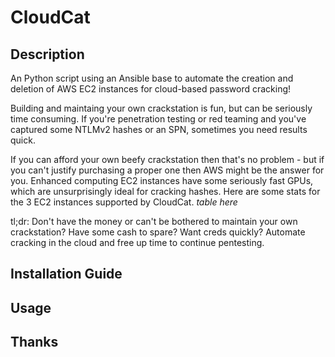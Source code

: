 # CloudCat
## Description
An Python script using an Ansible base to automate the creation and deletion of AWS EC2 instances for cloud-based password cracking!

Building and maintaing your own crackstation is fun, but can be seriously time consuming. If you're penetration testing or red teaming and you've captured some NTLMv2 hashes or an SPN, sometimes you need results quick.

If you can afford your own beefy crackstation then that's no problem - but if you can't justify purchasing a proper one then AWS might be the answer for you. Enhanced computing EC2 instances have some seriously fast GPUs, which are unsurprisingly ideal for cracking hashes. Here are some stats for the 3 EC2 instances supported by CloudCat.
*table here*

tl;dr: Don't have the money or can't be bothered to maintain your own crackstation? Have some cash to spare? Want creds quickly? Automate cracking in the cloud and free up time to continue pentesting.

## Installation Guide
## Usage
## Thanks
